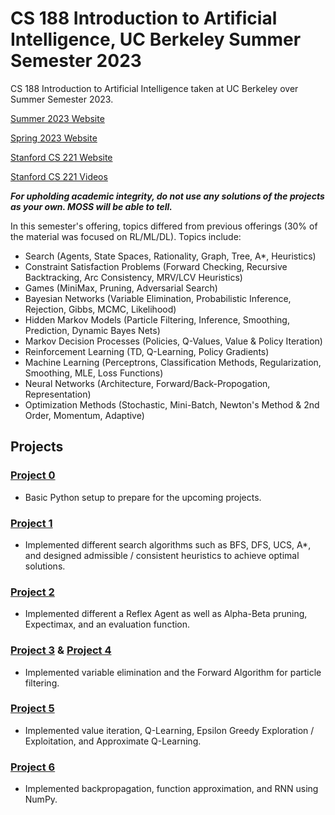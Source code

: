 # CS 188 Introduction to Artificial Intelligence, UC Berkeley Summer Semester 2023

CS 188 Introduction to Artificial Intelligence taken at UC Berkeley over Summer Semester 2023.

[Summer 2023 Website](https://inst.eecs.berkeley.edu/~cs188/su23/)

[Spring 2023 Website](https://inst.eecs.berkeley.edu/~cs188/sp23/)

[Stanford CS 221 Website](https://stanford-cs221.github.io/autumn2021/#schedule)

[Stanford CS 221 Videos](https://www.youtube.com/watch?v=ZiwogMtbjr4&list=PLoROMvodv4rOca_Ovz1DvdtWuz8BfSWL2)

***For upholding academic integrity, do not use any solutions of the projects as your own. MOSS will be able to tell.***

In this semester's offering, topics differed from previous offerings (30% of the material was focused on RL/ML/DL). Topics include:

- Search                                      (Agents, State Spaces, Rationality, Graph, Tree, A*, Heuristics)
- Constraint Satisfaction Problems            (Forward Checking, Recursive Backtracking, Arc Consistency, MRV/LCV Heuristics)
- Games                                       (MiniMax, Pruning, Adversarial Search)
- Bayesian Networks                           (Variable Elimination, Probabilistic Inference, Rejection, Gibbs, MCMC, Likelihood)
- Hidden Markov Models                        (Particle Filtering, Inference, Smoothing, Prediction, Dynamic Bayes Nets)
- Markov Decision Processes                   (Policies, Q-Values, Value & Policy Iteration)
- Reinforcement Learning                      (TD, Q-Learning, Policy Gradients)
- Machine Learning                            (Perceptrons, Classification Methods, Regularization, Smoothing, MLE, Loss Functions)
- Neural Networks                             (Architecture, Forward/Back-Propogation, Representation)
- Optimization Methods                        (Stochastic, Mini-Batch, Newton's Method & 2nd Order, Momentum, Adaptive)

## Projects

### [Project 0](https://inst.eecs.berkeley.edu/~cs188/su23/projects/proj0/)
- Basic Python setup to prepare for the upcoming projects.

### [Project 1](https://inst.eecs.berkeley.edu/~cs188/su23/projects/proj1/)
- Implemented different search algorithms such as BFS, DFS, UCS, A*, and designed admissible / consistent heuristics to achieve optimal solutions.

### [Project 2](https://inst.eecs.berkeley.edu/~cs188/su23/projects/proj2/)
- Implemented different a Reflex Agent as well as Alpha-Beta pruning, Expectimax, and an evaluation function.

### [Project 3](https://inst.eecs.berkeley.edu/~cs188/su23/projects/proj3/) & [Project 4](https://inst.eecs.berkeley.edu/~cs188/su23/projects/proj4/)
- Implemented variable elimination and the Forward Algorithm for particle filtering.

### [Project 5](https://inst.eecs.berkeley.edu/~cs188/su23/projects/proj5/)
- Implemented value iteration, Q-Learning, Epsilon Greedy Exploration / Exploitation, and Approximate Q-Learning.

### [Project 6](https://inst.eecs.berkeley.edu/~cs188/su23/projects/proj6/)
- Implemented backpropagation, function approximation, and RNN using NumPy.